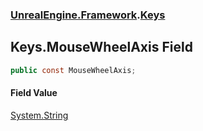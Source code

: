 ### [UnrealEngine.Framework](./UnrealEngine-Framework.md 'UnrealEngine.Framework').[Keys](./UnrealEngine-Framework-Keys.md 'UnrealEngine.Framework.Keys')
## Keys.MouseWheelAxis Field
  
```csharp
public const MouseWheelAxis;
```
#### Field Value
[System.String](https://docs.microsoft.com/en-us/dotnet/api/System.String 'System.String')  
